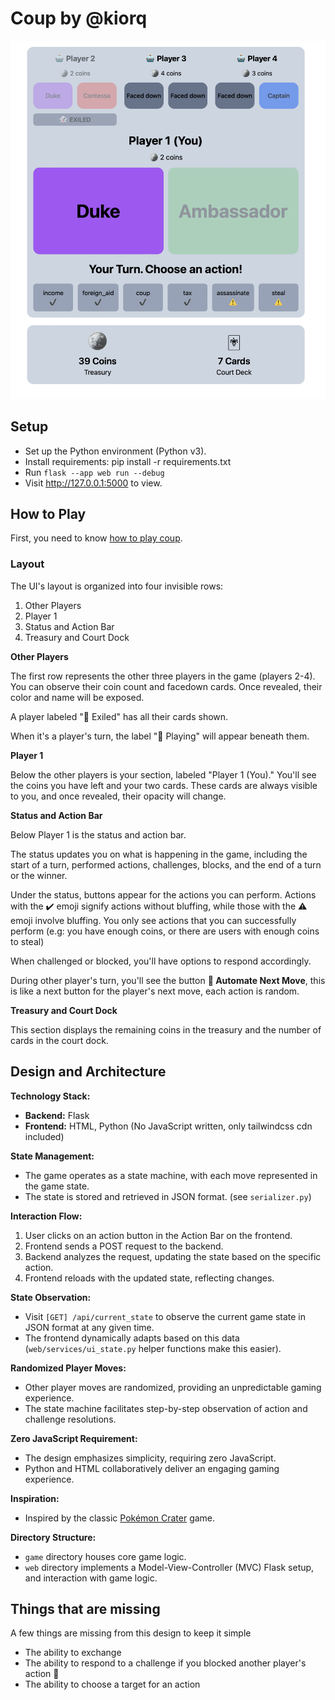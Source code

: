 # Coup by @kiorq

![In game screenshot](/images/in-game-screenshot.png)

## Setup

- Set up the Python environment (Python v3).
- Install requirements: pip install -r requirements.txt
- Run `flask --app web run --debug`
- Visit http://127.0.0.1:5000 to view.

## How to Play

First, you need to know [how to play coup](https://www.ultraboardgames.com/coup/game-rules.php).

### Layout

The UI's layout is organized into four invisible rows:

1. Other Players
2. Player 1
3. Status and Action Bar
4. Treasury and Court Dock

**Other Players**

The first row represents the other three players in the game (players 2-4). You can observe their coin count and facedown cards. Once revealed, their color and name will be exposed.

A player labeled "👻 Exiled" has all their cards shown.

When it's a player's turn, the label "🤖 Playing" will appear beneath them.

**Player 1**

Below the other players is your section, labeled "Player 1 (You)." You'll see the coins you have left and your two cards. These cards are always visible to you, and once revealed, their opacity will change.

**Status and Action Bar**

Below Player 1 is the status and action bar.

The status updates you on what is happening in the game, including the start of a turn, performed actions, challenges, blocks, and the end of a turn or the winner.

Under the status, buttons appear for the actions you can perform. Actions with the ✔️ emoji signify actions without bluffing, while those with the ⚠️ emoji involve bluffing. You only see actions that you can successfully perform (e.g: you have enough coins, or there are users with enough coins to steal)

When challenged or blocked, you'll have options to respond accordingly.

During other player's turn, you'll see the button **🤖 Automate Next Move**, this is like a next button for the player's next move, each action is random.

**Treasury and Court Dock**

This section displays the remaining coins in the treasury and the number of cards in the court dock.

## Design and Architecture

**Technology Stack:**

- **Backend:** Flask
- **Frontend:** HTML, Python (No JavaScript written, only tailwindcss cdn included)

**State Management:**

- The game operates as a state machine, with each move represented in the game state.
- The state is stored and retrieved in JSON format. (see `serializer.py`)

**Interaction Flow:**

1. User clicks on an action button in the Action Bar on the frontend.
2. Frontend sends a POST request to the backend.
3. Backend analyzes the request, updating the state based on the specific action.
4. Frontend reloads with the updated state, reflecting changes.

**State Observation:**

- Visit `[GET] /api/current_state` to observe the current game state in JSON format at any given time.
- The frontend dynamically adapts based on this data (`web/services/ui_state.py` helper functions make this easier).

**Randomized Player Moves:**

- Other player moves are randomized, providing an unpredictable gaming experience.
- The state machine facilitates step-by-step observation of action and challenge resolutions.

**Zero JavaScript Requirement:**

- The design emphasizes simplicity, requiring zero JavaScript.
- Python and HTML collaboratively deliver an engaging gaming experience.

**Inspiration:**

- Inspired by the classic [Pokémon Crater](https://pokemoncrater.fandom.com/wiki/Pokemon_Crater_Wiki) game.

**Directory Structure:**

- `game` directory houses core game logic.
- `web` directory implements a Model-View-Controller (MVC) Flask setup, and interaction with game logic.

## Things that are missing

A few things are missing from this design to keep it simple

- The ability to exchange
- The ability to respond to a challenge if you blocked another player's action 🤞
- The ability to choose a target for an action
